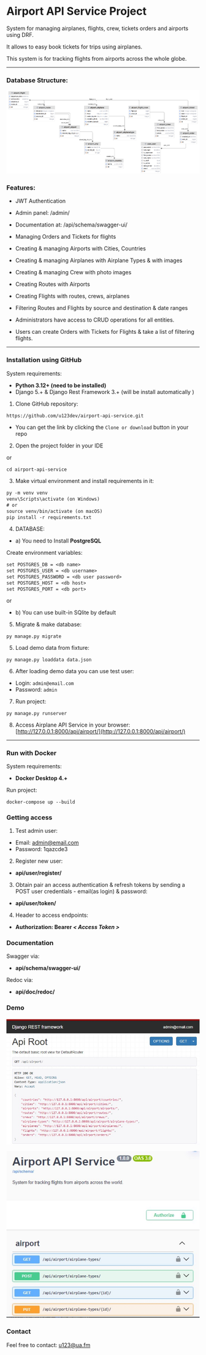 # Airport API Service Project

System for managing airplanes, flights, crew, tickets orders and airports using DRF. 

It allows to easy book tickets for trips using airplanes. 

This system is for tracking flights from airports across the whole globe.

___

### Database Structure:
![DB Schema](diag01.png "Airport API Service Database Schema")

### Features:

- JWT Authentication
- Admin panel: /admin/
- Documentation at: /api/schema/swagger-ui/
- Managing Orders and Tickets for flights
- Creating & managing Airports with Cities, Countries
- Creating & managing Airplanes with Airplane Types & with images
- Creating & managing Crew with photo images
- Creating Routes with Airports
- Creating Flights with routes, crews, airplanes
- Filtering Routes and Flights by source and destination & date ranges 

- Administrators have access to CRUD operations for all entities. 
- Users can create Orders with Tickets for Flights & take a list of filtering flights.

___
### Installation using GitHub 

System requirements:

* **Python 3.12+ (need to be installed)**
* Django 5.+ & Django Rest Framework 3.+ (will be install automatically )


1. Clone GitHub repository:
```
https://github.com/u123dev/airport-api-service.git
```
  - You can get the link by clicking the `Clone or download` button in your repo

2. Open the project folder in your IDE

or 
```
cd airport-api-service
```
3. Make virtual environment and install requirements in it:
```
py -m venv venv
venv\Scripts\activate (on Windows)
# or
source venv/bin/activate (on macOS)
pip install -r requirements.txt
```
4. DATABASE:
- a) You need to Install **PostgreSQL**

Create environment variables: 
```
set POSTGRES_DB = <db name>
set POSTGRES_USER = <db username>
set POSTGRES_PASSWORD = <db user password>
set POSTGRES_HOST = <db host>
set POSTGRES_PORT = <db port>
```
or 
- b) You can use built-in SQlite by default

5. Migrate & make database:
```
py manage.py migrate
```
5. Load demo data from fixture:
```
py manage.py loaddata data.json
```
6. After loading demo data you can use test user:
  - Login: `admin@email.com`
  - Password: `admin`
7. Run project:
```
py manage.py runserver
```
8. Access Airplane API Service in your browser: [http://127.0.0.1:8000/api/airport/](http://127.0.0.1:8000/api/airport/)

---

### Run with Docker 
 System requirements:

* **Docker Desktop 4.+**

Run project:
```
docker-compose up --build
```

### Getting access
1. Test admin user:

- Email: admin@email.com
- Password: 1qazcde3

2. Register new user:
- **api/user/register/** 

3. Obtain pair an access authentication & refresh tokens by sending a POST user credentials - email(as login) & password: 
- **api/user/token/** 

4. Header to access endpoints:
- **Authorization: Bearer *< Access Token >***

### Documentation 
 
Swagger via:
- **api/schema/swagger-ui/** 

Redoc via:
- **api/doc/redoc/**

### Demo
![API](airport-demo-02.jpg "Airport API Service Project")

![API](airport-demo.jpg "Airport API Service Project")

### Contact
Feel free to contact: u123@ua.fm
